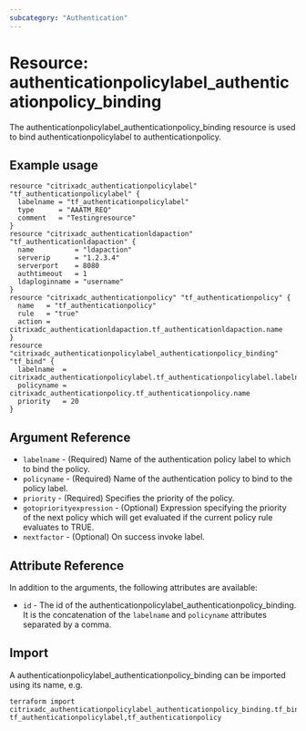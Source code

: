 ```yaml
---
subcategory: "Authentication"
---
```


# Resource: authenticationpolicylabel_authenticationpolicy_binding

The authenticationpolicylabel_authenticationpolicy_binding resource is used to bind authenticationpolicylabel to authenticationpolicy.


## Example usage

```hcl
resource "citrixadc_authenticationpolicylabel" "tf_authenticationpolicylabel" {
  labelname = "tf_authenticationpolicylabel"
  type      = "AAATM_REQ"
  comment   = "Testingresource"
}
resource "citrixadc_authenticationldapaction" "tf_authenticationldapaction" {
  name          = "ldapaction"
  serverip      = "1.2.3.4"
  serverport    = 8080
  authtimeout   = 1
  ldaploginname = "username"
}
resource "citrixadc_authenticationpolicy" "tf_authenticationpolicy" {
  name   = "tf_authenticationpolicy"
  rule   = "true"
  action = citrixadc_authenticationldapaction.tf_authenticationldapaction.name
}
resource "citrixadc_authenticationpolicylabel_authenticationpolicy_binding" "tf_bind" {
  labelname  = citrixadc_authenticationpolicylabel.tf_authenticationpolicylabel.labelname
  policyname = citrixadc_authenticationpolicy.tf_authenticationpolicy.name
  priority   = 20
}
```


## Argument Reference

* `labelname` - (Required) Name of the authentication policy label to which to bind the policy.
* `policyname` - (Required) Name of the authentication policy to bind to the policy label.
* `priority` - (Required) Specifies the priority of the policy.
* `gotopriorityexpression` - (Optional) Expression specifying the priority of the next policy which will get evaluated if the current policy rule evaluates to TRUE.
* `nextfactor` - (Optional) On success invoke label.


## Attribute Reference

In addition to the arguments, the following attributes are available:

* `id` - The id of the authenticationpolicylabel_authenticationpolicy_binding. It is the concatenation of the `labelname` and `policyname` attributes separated by a comma.


## Import

A authenticationpolicylabel_authenticationpolicy_binding can be imported using its name, e.g.

```shell
terraform import citrixadc_authenticationpolicylabel_authenticationpolicy_binding.tf_bind tf_authenticationpolicylabel,tf_authenticationpolicy
```
